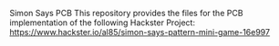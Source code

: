 Simon Says PCB
This repository provides the files for the PCB implementation of the following Hackster Project: https://www.hackster.io/al85/simon-says-pattern-mini-game-16e997
